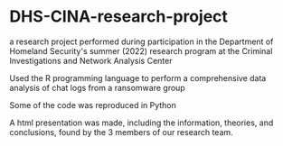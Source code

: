 # DHS-CINA-research-project
a research project performed during participation in the Department of Homeland Security's summer (2022) research program at the Criminal Investigations and Network Analysis Center

Used the R programming language to perform a comprehensive data analysis of chat logs from a ransomware group

Some of the code was reproduced in Python

A html presentation was made, including the information, theories, and conclusions, found by the 3 members of our research team.
